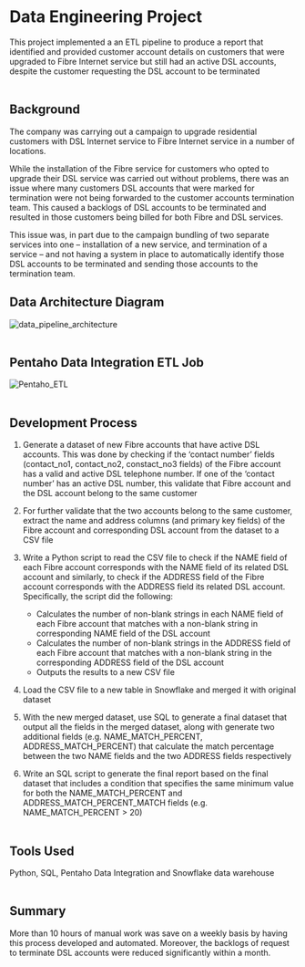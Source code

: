 # Data Engineering Project
This project implemented a an ETL pipeline to produce a report that identified and provided customer account details on customers that were upgraded to Fibre Internet service but still had an active DSL accounts, despite the customer requesting the DSL account to be terminated
<br></br>

## Background
The company was carrying out a campaign to upgrade residential customers with DSL Internet service to Fibre Internet service in a number of locations. 

While the installation of the Fibre service for customers who opted to upgrade their DSL service was carried out without problems, there was an issue where many customers DSL accounts that were marked for termination were not being forwarded to the customer accounts termination team. This caused a backlogs of DSL accounts to be terminated and resulted in those customers being billed for both Fibre and DSL services.

This issue was, in part due to the campaign bundling of two separate services into one – installation of a new service, and termination of a service – and not having a system in place to automatically identify those DSL accounts to be terminated and sending those accounts to the termination team.


## Data Architecture Diagram
![data_pipeline_architecture](https://github.com/shwcl/ETL-pipeline_DSL-customer-accounts/assets/52106536/89b8816e-f3c1-42ed-b1ac-962a9bf6dd97)
<br></br>


## Pentaho Data Integration ETL Job
![Pentaho_ETL](https://github.com/shwcl/ETL-pipeline_DSL-customer-accounts/assets/52106536/7a1159b4-fd95-41b0-b83f-e78083c69a41)
<br></br>


## Development Process
1. Generate a dataset of new Fibre accounts that have active DSL accounts. This was done by checking if the ‘contact number’ fields (contact_no1, contact_no2, constact_no3 fields) of the Fibre account has a valid and active DSL telephone number. If one of the ‘contact number’ has an active DSL number, this validate that Fibre account and the DSL account belong to the same customer

2. For further validate that the two accounts belong to the same customer, extract the name and address columns (and primary key fields) of the Fibre account and corresponding DSL account from the dataset to a CSV file 

3. Write a Python script to read the CSV file to check if the NAME field of each Fibre account corresponds with the NAME field of its related DSL account and similarly, to check if the ADDRESS field of the Fibre account corresponds with the ADDRESS field its related DSL account. Specifically, the script did the following:
    - Calculates the number of non-blank strings in each NAME field of each Fibre account that matches with a non-blank string in corresponding NAME field of the DSL account</li>
    - Calculates the number of non-blank strings in the ADDRESS field of each Fibre account that matches with a non-blank string in the corresponding ADDRESS field of the DSL account </li>
    - Outputs the results to a new CSV file </li>


4. Load the CSV file to a new table in Snowflake and merged it with original dataset 

5. With the new merged dataset, use SQL to generate a final dataset that output all the fields in the merged dataset, along with generate two additional fields (e.g. NAME_MATCH_PERCENT, ADDRESS_MATCH_PERCENT) that calculate the match percentage between the two NAME fields and the two ADDRESS fields respectively

6. Write an SQL script to generate the final report based on the final dataset that includes a condition that specifies the same minimum value for both the NAME_MATCH_PERCENT and ADDRESS_MATCH_PERCENT_MATCH fields (e.g. NAME_MATCH_PERCENT > 20)
<br> </br>


## Tools Used
Python, SQL, Pentaho Data Integration and Snowflake data warehouse
<br></br>


## Summary
More than 10 hours of manual work was save on a weekly basis by having this process developed and automated. Moreover, the backlogs of request to terminate DSL accounts were reduced significantly within a month.

